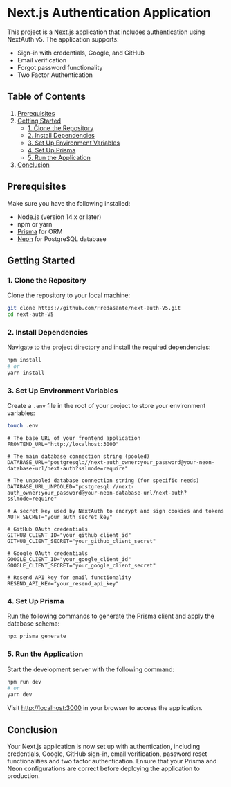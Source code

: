 # Next.js Authentication Application

This project is a Next.js application that includes authentication using NextAuth v5. The application supports:

- Sign-in with credentials, Google, and GitHub
- Email verification
- Forgot password functionality
- Two Factor Authentication

## Table of Contents

1. [Prerequisites](#prerequisites)
2. [Getting Started](#getting-started)
   - [1. Clone the Repository](#1-clone-the-repository)
   - [2. Install Dependencies](#2-install-dependencies)
   - [3. Set Up Environment Variables](#3-set-up-environment-variables)
   - [4. Set Up Prisma](#4-set-up-prisma)
   - [5. Run the Application](#5-run-the-application)
3. [Conclusion](#conclusion)

## Prerequisites

Make sure you have the following installed:

- Node.js (version 14.x or later)
- npm or yarn
- [Prisma](https://www.prisma.io/docs/getting-started) for ORM
- [Neon](https://neon.tech) for PostgreSQL database

## Getting Started

### 1. Clone the Repository

Clone the repository to your local machine:

```bash
git clone https://github.com/Fredasante/next-auth-V5.git
cd next-auth-V5

```

### 2. Install Dependencies

Navigate to the project directory and install the required dependencies:

```bash
npm install
# or
yarn install

```

### 3. Set Up Environment Variables

Create a `.env` file in the root of your project to store your environment variables:

```bash
touch .env

```

```plaintext
# The base URL of your frontend application
FRONTEND_URL="http://localhost:3000"

# The main database connection string (pooled)
DATABASE_URL="postgresql://next-auth_owner:your_password@your-neon-database-url/next-auth?sslmode=require"

# The unpooled database connection string (for specific needs)
DATABASE_URL_UNPOOLED="postgresql://next-auth_owner:your_password@your-neon-database-url/next-auth?sslmode=require"

# A secret key used by NextAuth to encrypt and sign cookies and tokens
AUTH_SECRET="your_auth_secret_key"

# GitHub OAuth credentials
GITHUB_CLIENT_ID="your_github_client_id"
GITHUB_CLIENT_SECRET="your_github_client_secret"

# Google OAuth credentials
GOOGLE_CLIENT_ID="your_google_client_id"
GOOGLE_CLIENT_SECRET="your_google_client_secret"

# Resend API key for email functionality
RESEND_API_KEY="your_resend_api_key"

```

### 4. Set Up Prisma

Run the following commands to generate the Prisma client and apply the database schema:

```bash
npx prisma generate

```

### 5. Run the Application

Start the development server with the following command:

```bash
npm run dev
# or
yarn dev

```

Visit [http://localhost:3000](http://localhost:3000) in your browser to access the application.

## Conclusion

Your Next.js application is now set up with authentication, including credentials, Google, GitHub sign-in, email verification, password reset functionalities and two factor authentication. Ensure that your Prisma and Neon configurations are correct before deploying the application to production.

